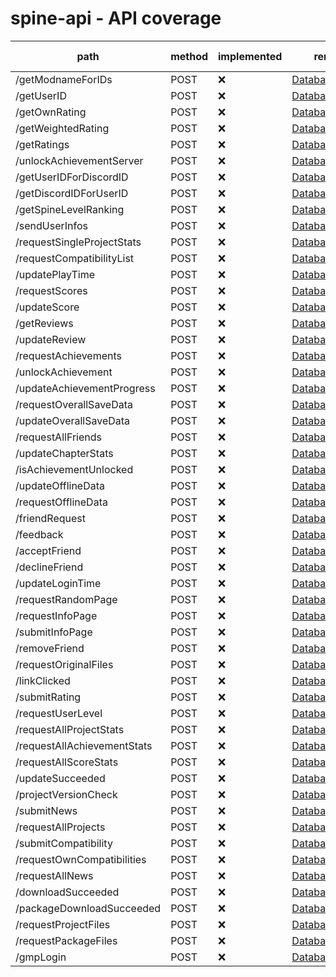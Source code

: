# spine-api - API coverage

| path                        | method | implemented | remote file                                                                                                    | local file |
| --------------------------- | ------ | ----------- | -------------------------------------------------------------------------------------------------------------- | ---------- |
| /getModnameForIDs           | POST   | ❌          | [DatabaseServer.cpp](https://github.com/ClockworkOrigins/Spine/blob/master/src/server/DatabaseServer.cpp#L59)  | -          |
| /getUserID                  | POST   | ❌          | [DatabaseServer.cpp](https://github.com/ClockworkOrigins/Spine/blob/master/src/server/DatabaseServer.cpp#L60)  | -          |
| /getOwnRating               | POST   | ❌          | [DatabaseServer.cpp](https://github.com/ClockworkOrigins/Spine/blob/master/src/server/DatabaseServer.cpp#L61)  | -          |
| /getWeightedRating          | POST   | ❌          | [DatabaseServer.cpp](https://github.com/ClockworkOrigins/Spine/blob/master/src/server/DatabaseServer.cpp#L62)  | -          |
| /getRatings                 | POST   | ❌          | [DatabaseServer.cpp](https://github.com/ClockworkOrigins/Spine/blob/master/src/server/DatabaseServer.cpp#L63)  | -          |
| /unlockAchievementServer    | POST   | ❌          | [DatabaseServer.cpp](https://github.com/ClockworkOrigins/Spine/blob/master/src/server/DatabaseServer.cpp#L64)  | -          |
| /getUserIDForDiscordID      | POST   | ❌          | [DatabaseServer.cpp](https://github.com/ClockworkOrigins/Spine/blob/master/src/server/DatabaseServer.cpp#L65)  | -          |
| /getDiscordIDForUserID      | POST   | ❌          | [DatabaseServer.cpp](https://github.com/ClockworkOrigins/Spine/blob/master/src/server/DatabaseServer.cpp#L66)  | -          |
| /getSpineLevelRanking       | POST   | ❌          | [DatabaseServer.cpp](https://github.com/ClockworkOrigins/Spine/blob/master/src/server/DatabaseServer.cpp#L67)  | -          |
| /sendUserInfos              | POST   | ❌          | [DatabaseServer.cpp](https://github.com/ClockworkOrigins/Spine/blob/master/src/server/DatabaseServer.cpp#L68)  | -          |
| /requestSingleProjectStats  | POST   | ❌          | [DatabaseServer.cpp](https://github.com/ClockworkOrigins/Spine/blob/master/src/server/DatabaseServer.cpp#L69)  | -          |
| /requestCompatibilityList   | POST   | ❌          | [DatabaseServer.cpp](https://github.com/ClockworkOrigins/Spine/blob/master/src/server/DatabaseServer.cpp#L70)  | -          |
| /updatePlayTime             | POST   | ❌          | [DatabaseServer.cpp](https://github.com/ClockworkOrigins/Spine/blob/master/src/server/DatabaseServer.cpp#L71)  | -          |
| /requestScores              | POST   | ❌          | [DatabaseServer.cpp](https://github.com/ClockworkOrigins/Spine/blob/master/src/server/DatabaseServer.cpp#L72)  | -          |
| /updateScore                | POST   | ❌          | [DatabaseServer.cpp](https://github.com/ClockworkOrigins/Spine/blob/master/src/server/DatabaseServer.cpp#L73)  | -          |
| /getReviews                 | POST   | ❌          | [DatabaseServer.cpp](https://github.com/ClockworkOrigins/Spine/blob/master/src/server/DatabaseServer.cpp#L74)  | -          |
| /updateReview               | POST   | ❌          | [DatabaseServer.cpp](https://github.com/ClockworkOrigins/Spine/blob/master/src/server/DatabaseServer.cpp#L75)  | -          |
| /requestAchievements        | POST   | ❌          | [DatabaseServer.cpp](https://github.com/ClockworkOrigins/Spine/blob/master/src/server/DatabaseServer.cpp#L76)  | -          |
| /unlockAchievement          | POST   | ❌          | [DatabaseServer.cpp](https://github.com/ClockworkOrigins/Spine/blob/master/src/server/DatabaseServer.cpp#L77)  | -          |
| /updateAchievementProgress  | POST   | ❌          | [DatabaseServer.cpp](https://github.com/ClockworkOrigins/Spine/blob/master/src/server/DatabaseServer.cpp#L78)  | -          |
| /requestOverallSaveData     | POST   | ❌          | [DatabaseServer.cpp](https://github.com/ClockworkOrigins/Spine/blob/master/src/server/DatabaseServer.cpp#L79)  | -          |
| /updateOverallSaveData      | POST   | ❌          | [DatabaseServer.cpp](https://github.com/ClockworkOrigins/Spine/blob/master/src/server/DatabaseServer.cpp#L80)  | -          |
| /requestAllFriends          | POST   | ❌          | [DatabaseServer.cpp](https://github.com/ClockworkOrigins/Spine/blob/master/src/server/DatabaseServer.cpp#L81)  | -          |
| /updateChapterStats         | POST   | ❌          | [DatabaseServer.cpp](https://github.com/ClockworkOrigins/Spine/blob/master/src/server/DatabaseServer.cpp#L82)  | -          |
| /isAchievementUnlocked      | POST   | ❌          | [DatabaseServer.cpp](https://github.com/ClockworkOrigins/Spine/blob/master/src/server/DatabaseServer.cpp#L83)  | -          |
| /updateOfflineData          | POST   | ❌          | [DatabaseServer.cpp](https://github.com/ClockworkOrigins/Spine/blob/master/src/server/DatabaseServer.cpp#L84)  | -          |
| /requestOfflineData         | POST   | ❌          | [DatabaseServer.cpp](https://github.com/ClockworkOrigins/Spine/blob/master/src/server/DatabaseServer.cpp#L85)  | -          |
| /friendRequest              | POST   | ❌          | [DatabaseServer.cpp](https://github.com/ClockworkOrigins/Spine/blob/master/src/server/DatabaseServer.cpp#L86)  | -          |
| /feedback                   | POST   | ❌          | [DatabaseServer.cpp](https://github.com/ClockworkOrigins/Spine/blob/master/src/server/DatabaseServer.cpp#L87)  | -          |
| /acceptFriend               | POST   | ❌          | [DatabaseServer.cpp](https://github.com/ClockworkOrigins/Spine/blob/master/src/server/DatabaseServer.cpp#L88)  | -          |
| /declineFriend              | POST   | ❌          | [DatabaseServer.cpp](https://github.com/ClockworkOrigins/Spine/blob/master/src/server/DatabaseServer.cpp#L89)  | -          |
| /updateLoginTime            | POST   | ❌          | [DatabaseServer.cpp](https://github.com/ClockworkOrigins/Spine/blob/master/src/server/DatabaseServer.cpp#L90)  | -          |
| /requestRandomPage          | POST   | ❌          | [DatabaseServer.cpp](https://github.com/ClockworkOrigins/Spine/blob/master/src/server/DatabaseServer.cpp#L91)  | -          |
| /requestInfoPage            | POST   | ❌          | [DatabaseServer.cpp](https://github.com/ClockworkOrigins/Spine/blob/master/src/server/DatabaseServer.cpp#L92)  | -          |
| /submitInfoPage             | POST   | ❌          | [DatabaseServer.cpp](https://github.com/ClockworkOrigins/Spine/blob/master/src/server/DatabaseServer.cpp#L93)  | -          |
| /removeFriend               | POST   | ❌          | [DatabaseServer.cpp](https://github.com/ClockworkOrigins/Spine/blob/master/src/server/DatabaseServer.cpp#L94)  | -          |
| /requestOriginalFiles       | POST   | ❌          | [DatabaseServer.cpp](https://github.com/ClockworkOrigins/Spine/blob/master/src/server/DatabaseServer.cpp#L95)  | -          |
| /linkClicked                | POST   | ❌          | [DatabaseServer.cpp](https://github.com/ClockworkOrigins/Spine/blob/master/src/server/DatabaseServer.cpp#L96)  | -          |
| /submitRating               | POST   | ❌          | [DatabaseServer.cpp](https://github.com/ClockworkOrigins/Spine/blob/master/src/server/DatabaseServer.cpp#L97)  | -          |
| /requestUserLevel           | POST   | ❌          | [DatabaseServer.cpp](https://github.com/ClockworkOrigins/Spine/blob/master/src/server/DatabaseServer.cpp#L98)  | -          |
| /requestAllProjectStats     | POST   | ❌          | [DatabaseServer.cpp](https://github.com/ClockworkOrigins/Spine/blob/master/src/server/DatabaseServer.cpp#L99)  | -          |
| /requestAllAchievementStats | POST   | ❌          | [DatabaseServer.cpp](https://github.com/ClockworkOrigins/Spine/blob/master/src/server/DatabaseServer.cpp#L100) | -          |
| /requestAllScoreStats       | POST   | ❌          | [DatabaseServer.cpp](https://github.com/ClockworkOrigins/Spine/blob/master/src/server/DatabaseServer.cpp#L101) | -          |
| /updateSucceeded            | POST   | ❌          | [DatabaseServer.cpp](https://github.com/ClockworkOrigins/Spine/blob/master/src/server/DatabaseServer.cpp#L102) | -          |
| /projectVersionCheck        | POST   | ❌          | [DatabaseServer.cpp](https://github.com/ClockworkOrigins/Spine/blob/master/src/server/DatabaseServer.cpp#L103) | -          |
| /submitNews                 | POST   | ❌          | [DatabaseServer.cpp](https://github.com/ClockworkOrigins/Spine/blob/master/src/server/DatabaseServer.cpp#L104) | -          |
| /requestAllProjects         | POST   | ❌          | [DatabaseServer.cpp](https://github.com/ClockworkOrigins/Spine/blob/master/src/server/DatabaseServer.cpp#L105) | -          |
| /submitCompatibility        | POST   | ❌          | [DatabaseServer.cpp](https://github.com/ClockworkOrigins/Spine/blob/master/src/server/DatabaseServer.cpp#L106) | -          |
| /requestOwnCompatibilities  | POST   | ❌          | [DatabaseServer.cpp](https://github.com/ClockworkOrigins/Spine/blob/master/src/server/DatabaseServer.cpp#L107) | -          |
| /requestAllNews             | POST   | ❌          | [DatabaseServer.cpp](https://github.com/ClockworkOrigins/Spine/blob/master/src/server/DatabaseServer.cpp#L108) | -          |
| /downloadSucceeded          | POST   | ❌          | [DatabaseServer.cpp](https://github.com/ClockworkOrigins/Spine/blob/master/src/server/DatabaseServer.cpp#L109) | -          |
| /packageDownloadSucceeded   | POST   | ❌          | [DatabaseServer.cpp](https://github.com/ClockworkOrigins/Spine/blob/master/src/server/DatabaseServer.cpp#L110) | -          |
| /requestProjectFiles        | POST   | ❌          | [DatabaseServer.cpp](https://github.com/ClockworkOrigins/Spine/blob/master/src/server/DatabaseServer.cpp#L111) | -          |
| /requestPackageFiles        | POST   | ❌          | [DatabaseServer.cpp](https://github.com/ClockworkOrigins/Spine/blob/master/src/server/DatabaseServer.cpp#L112) | -          |
| /gmpLogin                   | POST   | ❌          | [DatabaseServer.cpp](https://github.com/ClockworkOrigins/Spine/blob/master/src/server/DatabaseServer.cpp#L113) | -          |
